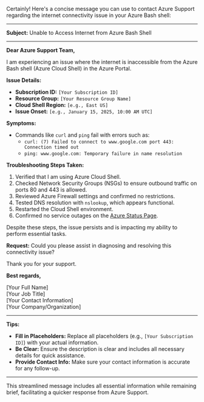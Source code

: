 Certainly! Here's a concise message you can use to contact Azure Support regarding the internet connectivity issue in your Azure Bash shell:

---

**Subject:** Unable to Access Internet from Azure Bash Shell

---

**Dear Azure Support Team,**

I am experiencing an issue where the internet is inaccessible from the Azure Bash shell (Azure Cloud Shell) in the Azure Portal.

**Issue Details:**
- **Subscription ID:** `[Your Subscription ID]`
- **Resource Group:** `[Your Resource Group Name]`
- **Cloud Shell Region:** `[e.g., East US]`
- **Issue Onset:** `[e.g., January 15, 2025, 10:00 AM UTC]`

**Symptoms:**
- Commands like `curl` and `ping` fail with errors such as:
  - `curl: (7) Failed to connect to www.google.com port 443: Connection timed out`
  - `ping: www.google.com: Temporary failure in name resolution`

**Troubleshooting Steps Taken:**
1. Verified that I am using Azure Cloud Shell.
2. Checked Network Security Groups (NSGs) to ensure outbound traffic on ports 80 and 443 is allowed.
3. Reviewed Azure Firewall settings and confirmed no restrictions.
4. Tested DNS resolution with `nslookup`, which appears functional.
5. Restarted the Cloud Shell environment.
6. Confirmed no service outages on the [Azure Status Page](https://status.azure.com/).

Despite these steps, the issue persists and is impacting my ability to perform essential tasks.

**Request:**
Could you please assist in diagnosing and resolving this connectivity issue?

Thank you for your support.

**Best regards,**

[Your Full Name]  
[Your Job Title]  
[Your Contact Information]  
[Your Company/Organization]

---

**Tips:**
- **Fill in Placeholders:** Replace all placeholders (e.g., `[Your Subscription ID]`) with your actual information.
- **Be Clear:** Ensure the description is clear and includes all necessary details for quick assistance.
- **Provide Contact Info:** Make sure your contact information is accurate for any follow-up.

---

This streamlined message includes all essential information while remaining brief, facilitating a quicker response from Azure Support.
